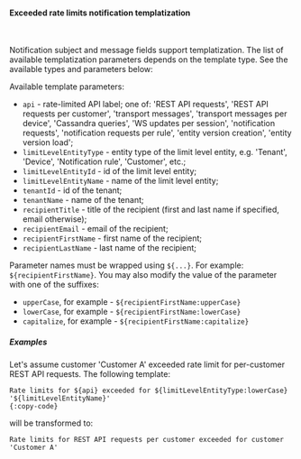 #### Exceeded rate limits notification templatization

<div class="divider"></div>
<br/>

Notification subject and message fields support templatization.
The list of available templatization parameters depends on the template type.
See the available types and parameters below:

Available template parameters:

* `api` - rate-limited API label; one of: 'REST API requests', 'REST API requests per customer', 'transport messages', 
  'transport messages per device', 'Cassandra queries', 'WS updates per session', 'notification requests', 'notification requests per rule',
  'entity version creation', 'entity version load';
* `limitLevelEntityType` - entity type of the limit level entity, e.g. 'Tenant', 'Device', 'Notification rule', 'Customer', etc.;
* `limitLevelEntityId` - id of the limit level entity;
* `limitLevelEntityName` - name of the limit level entity;
* `tenantId` - id of the tenant;
* `tenantName` - name of the tenant;
* `recipientTitle` - title of the recipient (first and last name if specified, email otherwise);
* `recipientEmail` - email of the recipient;
* `recipientFirstName` - first name of the recipient;
* `recipientLastName` - last name of the recipient;

Parameter names must be wrapped using `${...}`. For example: `${recipientFirstName}`.
You may also modify the value of the parameter with one of the suffixes:

* `upperCase`, for example - `${recipientFirstName:upperCase}`
* `lowerCase`, for example - `${recipientFirstName:lowerCase}`
* `capitalize`, for example - `${recipientFirstName:capitalize}`

<div class="divider"></div>

##### Examples

Let's assume customer 'Customer A' exceeded rate limit for per-customer REST API requests. The following template:

```text
Rate limits for ${api} exceeded for ${limitLevelEntityType:lowerCase} '${limitLevelEntityName}'
{:copy-code}
```

will be transformed to:

```text
Rate limits for REST API requests per customer exceeded for customer 'Customer A'
```

<br>
<br>
